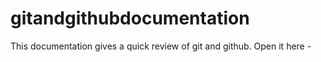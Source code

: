 # gitandgithubdocumentation
This documentation gives a quick review of git and github.
Open it here -
